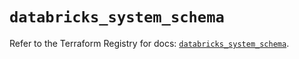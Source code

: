 # `databricks_system_schema`

Refer to the Terraform Registry for docs: [`databricks_system_schema`](https://registry.terraform.io/providers/databricks/databricks/1.63.0/docs/resources/system_schema).
